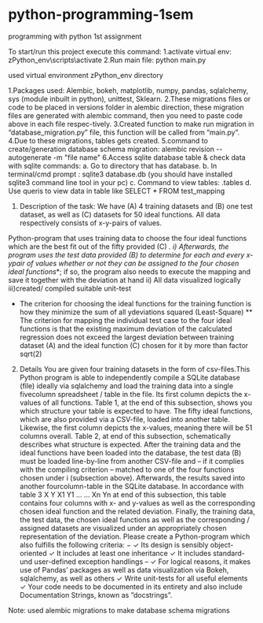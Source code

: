 # python-programming-1sem
programming with python 1st assignment

To start/run this project execute this command:
1.activate virtual env: zPython_env\scripts\activate
2.Run main file: python main.py

used virtual environment zPython_env directory

1.Packages used:
Alembic, bokeh, matplotlib, numpy, pandas, sqlalchemy, sys (module inbuilt in python), unittest, 
Sklearn.
2.These migrations files or code to be placed in versions folder in alembic direction, these migration files are generated with alembic command, then you need to paste code above in each file respec-tively.
3.Created function to make run migration in “database_migration.py” file, this function will be called from “main.py”.
4.Due to these migrations, tables gets created.
5.command to create/generation database schema migration:
alembic revision --autogenerate -m "file name"
6.Access sqlite database table & check data with sqlite commands:
a. Go to directory that has database.
b. In terminal/cmd prompt : sqlite3 database.db
(you should have installed sqlite3 command line tool in your pc)
c. Command to view tables: .tables
d. Use queris to view data in table like SELECT * FROM test_mapping

1. Description of the task:
We have (A) 4 training datasets and (B) one test dataset, as well as (C) datasets for 50 ideal functions. 
All data respectively consists of x-y-pairs of values.

Python-program that uses training data to choose the four ideal functions 
which are the best fit out of the fifty provided (C) *.
i) Afterwards, the program uses the test data provided (B) to determine for each and 
every x-ypair of values whether or not they can be assigned to the four chosen ideal 
functions**; if so, the program also needs to execute the mapping and save it together with 
the deviation at hand 
ii) All data  visualized logically 
iii)created/ compiled suitable unit-test

 * The criterion for choosing the ideal functions for the training function is how they minimize the 
sum of all ydeviations squared (Least-Square) 
** The criterion for mapping the individual test case to the four ideal functions is that the existing 
maximum deviation of the calculated regression does not exceed the largest deviation between 
training dataset (A) and the ideal function (C) chosen for it by more than factor sqrt(2) 

2. Details
You are given four training datasets in the form of csv-files.This Python program is able to 
independently compile a SQLite database (file) ideally via sqlalchemy and load the training data into 
a single fivecolumn spreadsheet / table in the file. Its first column depicts the x-values of all 
functions. Table 1, at the end of this subsection, shows you which structure your table is expected to 
have. The fifty ideal functions, which are also provided via a CSV-file, loaded into another 
table. Likewise, the first column depicts the x-values, meaning there will be 51 columns overall. 
Table 2, at end of this subsection, schematically describes what structure is expected. 
After the training data and the ideal functions have been loaded into the database, the test data (B) 
must be loaded line-by-line from another CSV-file and – if it complies with the compiling criterion – 
matched to one of the four functions chosen under i (subsection above). Afterwards, the results  saved into another fourcolumn-table in the SQLite database. In accordance with table 3 
X Y
X1 Y1
… …
Xn Yn
at end of this subsection, this table contains four columns with x- and y-values as well as the 
corresponding chosen ideal function and the related deviation. 
Finally, the training data, the test data, the chosen ideal functions as well as the corresponding / 
assigned datasets are visualized under an appropriately chosen representation of the deviation.
Please create a Python-program which also fulfills the following criteria: −
✓ Its design is sensibly object-oriented 
✓ It includes at least one inheritance 
✓ It includes standard- und user-defined exception handlings –
✓ For logical reasons, it makes use of Pandas’ packages as well as data visualization via Bokeh, 
sqlalchemy, as well as others 
✓ Write unit-tests for all useful elements 
✓ Your code needs to be documented in its entirety and also include Documentation Strings, 
known as ”docstrings”.


Note:
used alembic migrations to make database schema migrations
